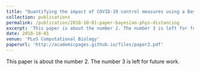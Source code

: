 ```yaml
---
title: "Quantifying the impact of COVID-19 control measures using a Bayesian model of physical distancing"
collection: publications
permalink: /publication/2010-10-01-paper-bayesian-phys-distancing
excerpt: 'This paper is about the number 2. The number 3 is left for future work.'
date: 2010-10-01
venue: 'PLoS Computational Biology'
paperurl: 'http://academicpages.github.io/files/paper2.pdf'
---
```

This paper is about the number 2. The number 3 is left for future work.
